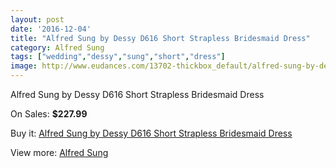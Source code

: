 ```yaml
---
layout: post
date: '2016-12-04'
title: "Alfred Sung by Dessy D616 Short Strapless Bridesmaid Dress"
category: Alfred Sung
tags: ["wedding","dessy","sung","short","dress"]
image: http://www.eudances.com/13702-thickbox_default/alfred-sung-by-dessy-d616-short-strapless-bridesmaid-dress.jpg
---
```

Alfred Sung by Dessy D616 Short Strapless Bridesmaid Dress

On Sales: **$227.99**
<a href="https://www.eudances.com/en/alfred-sung/4125-alfred-sung-by-dessy-d616-short-strapless-bridesmaid-dress.html"><amp-img layout="responsive" width="600" height="600" src="//www.eudances.com/13702-thickbox_default/alfred-sung-by-dessy-d616-short-strapless-bridesmaid-dress.jpg" alt="Alfred Sung by Dessy D616 Short Strapless Bridesmaid Dress 0" /></a>
<a href="https://www.eudances.com/en/alfred-sung/4125-alfred-sung-by-dessy-d616-short-strapless-bridesmaid-dress.html"><amp-img layout="responsive" width="600" height="600" src="//www.eudances.com/13703-thickbox_default/alfred-sung-by-dessy-d616-short-strapless-bridesmaid-dress.jpg" alt="Alfred Sung by Dessy D616 Short Strapless Bridesmaid Dress 1" /></a>
<a href="https://www.eudances.com/en/alfred-sung/4125-alfred-sung-by-dessy-d616-short-strapless-bridesmaid-dress.html"><amp-img layout="responsive" width="600" height="600" src="//www.eudances.com/13704-thickbox_default/alfred-sung-by-dessy-d616-short-strapless-bridesmaid-dress.jpg" alt="Alfred Sung by Dessy D616 Short Strapless Bridesmaid Dress 2" /></a>
<a href="https://www.eudances.com/en/alfred-sung/4125-alfred-sung-by-dessy-d616-short-strapless-bridesmaid-dress.html"><amp-img layout="responsive" width="600" height="600" src="//www.eudances.com/13705-thickbox_default/alfred-sung-by-dessy-d616-short-strapless-bridesmaid-dress.jpg" alt="Alfred Sung by Dessy D616 Short Strapless Bridesmaid Dress 3" /></a>

Buy it: [Alfred Sung by Dessy D616 Short Strapless Bridesmaid Dress](https://www.eudances.com/en/alfred-sung/4125-alfred-sung-by-dessy-d616-short-strapless-bridesmaid-dress.html "Alfred Sung by Dessy D616 Short Strapless Bridesmaid Dress")

View more: [Alfred Sung](https://www.eudances.com/en/52-alfred-sung "Alfred Sung")